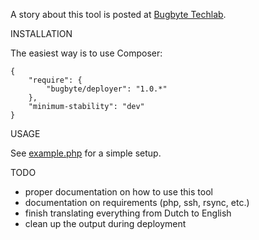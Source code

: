 A story about this tool is posted at [Bugbyte Techlab](http://techlab.bugbyte.nl/frameworks/automated-deployment).

INSTALLATION

The easiest way is to use Composer:

    {
        "require": {
            "bugbyte/deployer": "1.0.*"
        },
        "minimum-stability": "dev"
    }

USAGE

See [example.php](https://github.com/bugbyte/deployer/blob/master/example.php) for a simple setup.

TODO

- proper documentation on how to use this tool
- documentation on requirements (php, ssh, rsync, etc.)
- finish translating everything from Dutch to English
- clean up the output during deployment

